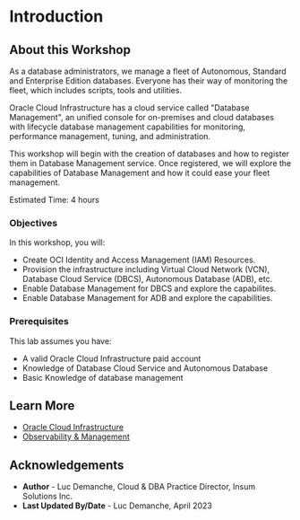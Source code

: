 # Introduction

## About this Workshop

As a database administrators, we manage a fleet of Autonomous, Standard and Enterprise Edition databases. Everyone has their way of monitoring the fleet, which includes scripts, tools and utilities.

Oracle Cloud Infrastructure has a cloud service called "Database Management", an unified console for on-premises and cloud databases with lifecycle database management capabilities for monitoring, performance management, tuning, and administration.

This workshop will begin with the creation of databases and how to register them in Database Management service. Once registered, we will explore the capabilities of Database Management and how it could ease your fleet management.

Estimated Time: 4 hours

### Objectives

In this workshop, you will:
* Create OCI Identity and Access Management (IAM) Resources.
* Provision the infrastructure including Virtual Cloud Network (VCN), Database Cloud Service (DBCS), Autonomous Database (ADB), etc.
* Enable Database Management for DBCS and explore the capabilites.
* Enable Database Management for ADB and explore the capabilities.

### Prerequisites

This lab assumes you have:
* A valid Oracle Cloud Infrastructure paid account
* Knowledge of Database Cloud Service and Autonomous Database
* Basic Knowledge of database management

## Learn More

* [Oracle Cloud Infrastructure](https://www.oracle.com/cloud/)
* [Observability & Management](https://www.oracle.com/manageability/)

## Acknowledgements
* **Author** - Luc Demanche, Cloud & DBA Practice Director, Insum Solutions Inc.
* **Last Updated By/Date** - Luc Demanche, April 2023
